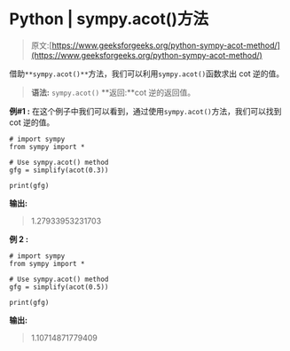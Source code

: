 # Python | sympy.acot()方法

> 原文:[https://www.geeksforgeeks.org/python-sympy-acot-method/](https://www.geeksforgeeks.org/python-sympy-acot-method/)

借助`**sympy.acot()**`方法，我们可以利用`sympy.acot()`函数求出 cot 逆的值。

> **语法:** `sympy.acot()`
> **返回:**cot 逆的返回值。

**例#1 :**
在这个例子中我们可以看到，通过使用`sympy.acot()`方法，我们可以找到 cot 逆的值。

```
# import sympy
from sympy import *

# Use sympy.acot() method
gfg = simplify(acot(0.3))

print(gfg)
```

**输出:**

> 1.27933953231703

**例 2 :**

```
# import sympy
from sympy import *

# Use sympy.acot() method
gfg = simplify(acot(0.5))

print(gfg)
```

**输出:**

> 1.10714871779409